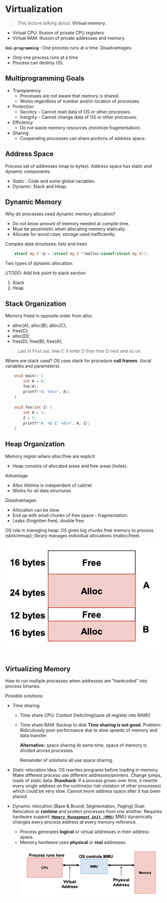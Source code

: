 # Virtualization

> This lecture talking about: **Virtual memory**.

* Virtual CPU: Illusion of private CPU registers.
* Virtual RAM: Illusion of private addresses and memory.

**`Uni-programming`** : One process runs at a time.
Disadvantages:

* Only one process runs at a time
* Process can destroy OS.

## Multiprogramming Goals

* Transparency
  * Processes are not aware that memory is shared.
  * Works regardless of number and/or location of processes.
* Protection
  * Secrecy - Cannot read data of OS or other processes.
  * Integrity - Cannot change data of OS or other processes.
* Efficiency
  * Do not waste memory resources (minimize fragmentation).
* Sharing
  * Cooperating processes can share portions of address space.

## Address Space

Process set of addresses (map to bytes).
Address space has static and dynamic components.

* Static : Code and some global variables.
* Dynamic: Stack and Heap.

## Dynamic Memory

Why do processes need dynamic memory allocation?

* Do not know amount of memory needed at compile time.
* Must be pessimistic when allocating memory statically.
* Allocate for worst case; storage used inefficiently.

Complex data structures: lists and trees

``` c++
    struct my_t *p = (struct my_t *)malloc(sizeof(struct my_t));
```

Two types of dynamic allocation:

//TODO: Add link point to stack section.

1. Stack
2. Heap

## Stack Organization

Memory freed in opposite order from alloc

* alloc(A); alloc(B); alloc(C);
* free(C);
* alloc(D);
* free(D); free(B); free(A);

> Last in First out.
> free C if enter D then free D next and so on.

Where are stack used?
OS uses stack for procedure **call frames**. (local variables and parameters).

``` c++
    void main() {
        int A = 0;
        foo(A);
        printf("A: %d\n", A);
    }

    void foo(int Z) {
        int A = 2;
        Z = 5;
        printf("A: %d Z: %d\n", A, Z);
    }
```

## Heap Organization

Memory region where alloc/free are explicit

* Heap consists of allocated areas and free areas (holes).

Advantage:

* Alloc lifetime is independent of call/ret
* Works for all data structures

Disadvantages:

* Allocation can be slow.
* End up with small chunks of free space - fragmentation.
* Leaks (forgotten free), double free.

OS role in managing heap:
OS gives big chunks free memory to process (sbrk/mmap); library manages individual allocations (malloc/free).

![Heap](/CS6013/Virtual%20Memory%20Part%201%20-%20Address%20Translation/Images/Heap.png)

## Virtualizing Memory

How to run multiple processes when addresses are "hardcoded" into process binaries.

Possible solutions:

* Time sharing
  * Time share CPU: Context Switching(save all register into RAM))
  * Time share RAM: Backup to disk
    **Time sharing is not good.**
    Problem: Ridiculously poor performance due to slow speeds of memory and data transfer.

    **Alternative:** space sharing
    At same time, space of memory is divided across processes.

    Remainder of solutions all use space sharing.

* Static relocation
  Idea: OS rewrites programs before loading in memory.
  Make different process use different addresses/pointers.
  Change jumps, loads of static data.
  **Drawback**: If a process grows over time, it rewrite every single address on the runtime(or risk violation of other processes) which could be very slow. Cannot move address space after it has been placed.
* Dynamic relocation.(Base & Bound, Segmentation, Paging)
  Goal: Relocation ar **runtime** and protect processes from one another.
  Requires hardware support: ***<ins>`Memory Management Unit (MMU)`</ins>***
  MMU dynamically changes every process address at every memory reference.
  * Process generates **logical** or virtual addresses in their address space.
  * Memory hardware uses **physical** or **real** addresses.
  ![Dynamic relocation](/CS6013/Virtual%20Memory%20Part%201%20-%20Address%20Translation/Images/Dynamic%20relocation.png)
